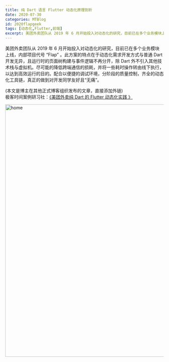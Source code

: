 ```yaml
---
title: 纯 Dart 语言 Flutter 动态化原理剖析
date: 2020-07-30
categories: MTBlog
id: 2020flapgeek
tags: [动态化,Flutter,前端]
excerpt: 美团外卖团队从 2019 年 6 月开始投入对动态化的研究，目前已在多个业务模块上线，内部项目代号 “Flap” 。此方案的特点在于动态化需求开发方式与普通 Dart 开发无异，且运行时的页面树构建与事件逻辑不再分开，除 Dart 外不引入其他技术栈与虚拟机。尽可能的降低跨端通信的损耗，并将一些耗时操作转由线下执行，以达到高效运行的目的。
---
```


美团外卖团队从 2019 年 6 月开始投入对动态化的研究，目前已在多个业务模块上线，内部项目代号 “Flap” 。此方案的特点在于动态化需求开发方式与普通 Dart 开发无异，且运行时的页面树构建与事件逻辑不再分开，除 Dart 外不引入其他技术栈与虚拟机。尽可能的降低跨端通信的损耗，并将一些耗时操作转由线下执行，以达到高效运行的目的。配合以便捷的调试环境，分阶段的质量控制，齐全的动态化工具链，真正的做到对开发同学友好且“无痛”。

(本文是博主在其他正式博客组织发布的文章，直接添加外链)<br >
极客时间案例研习社：[《美团外卖纯 Dart 的 Flutter 动态化实践
》](https://time.geekbang.org/qconplus/detail/100059769)<br />

<img src="/images/blog/2020flapgeek/2020flapgeek_01.png" alt="home" width="800"/>